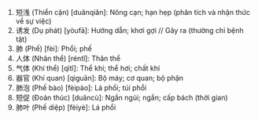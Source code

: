 1. 短浅 (Thiển cận) [duǎnqiǎn]: Nông cạn; hạn hẹp (phân tích và nhận thức về sự việc)
2. 诱发 (Dụ phát) [yòufā]: Hướng dẫn; khơi gợi // Gây ra (thường chỉ bệnh tật)
3. 肺 (Phế) [fèi]: Phổi; phế
4. 人体 (Nhân thể) [réntǐ]: Thân thể
5. 气体 (Khí thể) [qìtǐ]: Thể khí; thể hơi; chất khí
6. 器官 (Khí quan) [qìguān]: Bộ máy; cơ quan; bộ phận
7. 肺泡 (Phế bào) [fèipào]: Lá phổi; túi phổi
8. 短促 (Đoản thúc) [duǎncù]: Ngắn ngủi; ngắn; cấp bách (thời gian)
9. 肺叶 (Phế diệp) [fèiyè]: Lá phổi